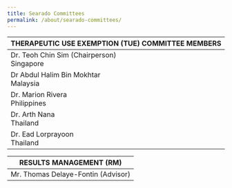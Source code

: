 ```yaml
---
title: Searado Committees
permalink: /about/searado-committees/
---
```

| THERAPEUTIC USE EXEMPTION (TUE) COMMITTEE MEMBERS |
| --- |
| Dr. Teoh Chin Sim (Chairperson)<br>Singapore |  
| Dr Abdul Halim Bin Mokhtar<br>Malaysia |
| Dr. Marion Rivera<br>Philippines |
| Dr. Arth Nana<br>Thailand |
| Dr. Ead Lorprayoon<br>Thailand |

| RESULTS MANAGEMENT (RM) |
| --- |
| Mr. Thomas Delaye-Fontin (Advisor) |
